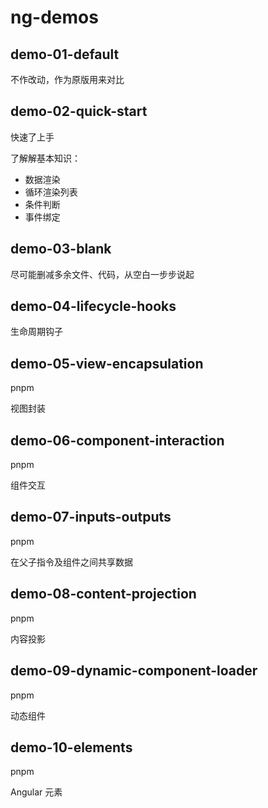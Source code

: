 # ng-demos

## demo-01-default

不作改动，作为原版用来对比

## demo-02-quick-start

快速了上手

了解解基本知识：
- 数据渲染
- 循环渲染列表
- 条件判断
- 事件绑定

## demo-03-blank

尽可能删减多余文件、代码，从空白一步步说起

## demo-04-lifecycle-hooks

生命周期钩子

## demo-05-view-encapsulation

pnpm

视图封装

## demo-06-component-interaction

pnpm

组件交互

## demo-07-inputs-outputs

pnpm

在父子指令及组件之间共享数据

## demo-08-content-projection

pnpm

内容投影

## demo-09-dynamic-component-loader

pnpm

动态组件

## demo-10-elements

pnpm

Angular 元素
